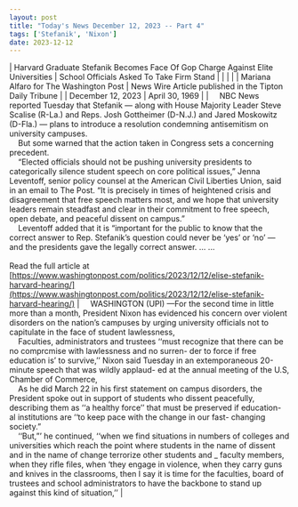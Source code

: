 ```yaml
---
layout: post
title: "Today's News December 12, 2023 -- Part 4"
tags: ['Stefanik', 'Nixon']
date: 2023-12-12
---
```


| Harvard Graduate Stefanik Becomes Face Of Gop Charge Against Elite Universities | School Officials Asked To Take Firm Stand |
|  |  |
| Mariana Alfaro for The Washington Post | News Wire Article published in the Tipton Daily Tribune |
| December 12, 2023 | April 30, 1969 |
| &nbsp;&nbsp;&nbsp;&nbsp;NBC News reported Tuesday that Stefanik — along with House Majority Leader Steve Scalise (R-La.) and Reps. Josh Gottheimer (D-N.J.) and Jared Moskowitz (D-Fla.) — plans to introduce a resolution condemning antisemitism on university campuses.<br>&nbsp;&nbsp;&nbsp;&nbsp;But some warned that the action taken in Congress sets a concerning precedent.<br>&nbsp;&nbsp;&nbsp;&nbsp;“Elected officials should not be pushing university presidents to categorically silence student speech on core political issues,” Jenna Leventoff, senior policy counsel at the American Civil Liberties Union, said in an email to The Post. “It is precisely in times of heightened crisis and disagreement that free speech matters most, and we hope that university leaders remain steadfast and clear in their commitment to free speech, open debate, and peaceful dissent on campus.”<br>&nbsp;&nbsp;&nbsp;&nbsp;Leventoff added that it is “important for the public to know that the correct answer to Rep. Stefanik’s question could never be ‘yes’ or ‘no’ — and the presidents gave the legally correct answer. … ...<br><br>Read the full article at<br>[https://www.washingtonpost.com/politics/2023/12/12/elise-stefanik-harvard-hearing/](https://www.washingtonpost.com/politics/2023/12/12/elise-stefanik-harvard-hearing/) | &nbsp;&nbsp;&nbsp;&nbsp;WASHINGTON (UPI) —For the second time in little more than a month, President Nixon has evidenced his concern over violent disorders on the nation’s campuses by urging university officials not to capitulate in the face of student lawlessness,<br>&nbsp;&nbsp;&nbsp;&nbsp;Faculties, administrators and trustees ‘‘must recognize that there can be no comprcmise with lawlessness and no surren- der to force if free education is’ to survive,’’ Nixon said Tuesday in an extemporaneous 20-minute speech that was wildly applaud- ed at the annual meeting of the U.S, Chamber of Commerce,<br>&nbsp;&nbsp;&nbsp;&nbsp;As he did March 22 in his first statement on campus disorders, the President spoke out in support of students who dissent peacefully, describing them as ‘‘a healthy force’’ that must be preserved if education- al institutions are ‘‘to keep pace with the change in our fast- changing society.”<br>&nbsp;&nbsp;&nbsp;&nbsp;‘‘But,”’ he continued, ‘‘when we find situations in numbers of colleges and universities which reach the point where students in the name of dissent and in the name of change terrorize other students and _ faculty members, when they rifle files, when ‘they engage in violence, when they carry guns and knives in the classrooms, then I say it is time for the faculties, board of trustees and school administrators to have the backbone to stand up against this kind of situation,’’  |